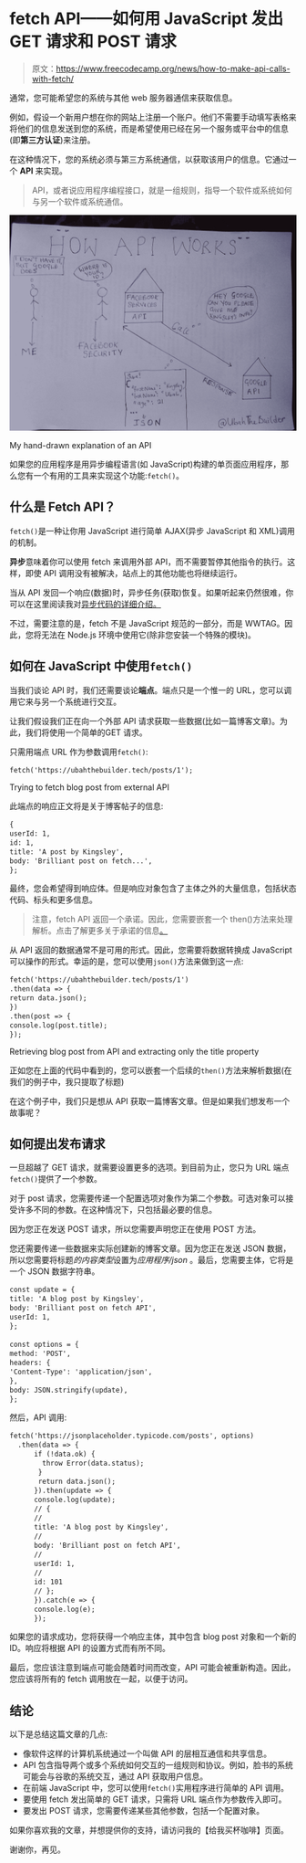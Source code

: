 # fetch API——如何用 JavaScript 发出 GET 请求和 POST 请求

> 原文：<https://www.freecodecamp.org/news/how-to-make-api-calls-with-fetch/>

通常，您可能希望您的系统与其他 web 服务器通信来获取信息。

例如，假设一个新用户想在你的网站上注册一个账户。他们不需要手动填写表格来将他们的信息发送到您的系统，而是希望使用已经在另一个服务或平台中的信息(即**第三方认证**)来注册。

在这种情况下，您的系统必须与第三方系统通信，以获取该用户的信息。它通过一个 **API** 来实现。

> API，或者说应用程序编程接口，就是一组规则，指导一个软件或系统如何与另一个软件或系统通信。

![IMG_20210530_115853](img/aef4e99168d4fd7bcb4714721305a3fb.png)

My hand-drawn explanation of an API

如果您的应用程序是用异步编程语言(如 JavaScript)构建的单页面应用程序，那么您有一个有用的工具来实现这个功能:`fetch()`。

## 什么是 Fetch API？

`fetch()`是一种让你用 JavaScript 进行简单 AJAX(异步 JavaScript 和 XML)调用的机制。

**异步**意味着你可以使用 fetch 来调用外部 API，而不需要暂停其他指令的执行。这样，即使 API 调用没有被解决，站点上的其他功能也将继续运行。

当从 API 发回一个响应(数据)时，异步任务(获取)恢复。如果听起来仍然很难，你可以在这里阅读我对[异步代码的详细介绍。](https://ubahthebuilder.tech/introduction-to-asynchronous-programming-with-javascript)

不过，需要注意的是，fetch 不是 JavaScript 规范的一部分，而是 WWTAG。因此，您将无法在 Node.js 环境中使用它(除非您安装一个特殊的模块)。

## 如何在 JavaScript 中使用`fetch()`

当我们谈论 API 时，我们还需要谈论**端点**。端点只是一个惟一的 URL，您可以调用它来与另一个系统进行交互。

让我们假设我们正在向一个外部 API 请求获取一些数据(比如一篇博客文章)。为此，我们将使用一个简单的GET 请求。

只需用端点 URL 作为参数调用`fetch()`:

```
fetch('https://ubahthebuilder.tech/posts/1');
```

Trying to fetch blog post from external API

此端点的响应正文将是关于博客帖子的信息:

```
{
userId: 1,
id: 1,
title: 'A post by Kingsley',
body: 'Brilliant post on fetch...',
};
```

最终，您会希望得到响应体。但是响应对象包含了主体之外的大量信息，包括状态代码、标头和更多信息。

> 注意，fetch API 返回一个承诺。因此，您需要嵌套一个 then()方法来处理解析。点击了解更多关于承诺的信息[。](https://ubahthebuilder.tech/introduction-to-asynchronous-programming-with-javascript)

从 API 返回的数据通常不是可用的形式。因此，您需要将数据转换成 JavaScript 可以操作的形式。幸运的是，您可以使用`json()`方法来做到这一点:

```
fetch('https://ubahthebuilder.tech/posts/1')
.then(data => {
return data.json();
})
.then(post => {
console.log(post.title);
});
```

Retrieving blog post from API and extracting only the title property

正如您在上面的代码中看到的，您可以嵌套一个后续的`then()`方法来解析数据(在我们的例子中，我只提取了标题)

在这个例子中，我们只是想从 API 获取一篇博客文章。但是如果我们想发布一个故事呢？

## 如何提出发布请求

一旦超越了 GET 请求，就需要设置更多的选项。到目前为止，您只为 URL 端点`fetch()`提供了一个参数。

对于 post 请求，您需要传递一个配置选项对象作为第二个参数。可选对象可以接受许多不同的参数。在这种情况下，只包括最必要的信息。

因为您正在发送 POST 请求，所以您需要声明您正在使用 POST 方法。

您还需要传递一些数据来实际创建新的博客文章。因为您正在发送 JSON 数据，所以您需要将标题*的内容类型*设置为*应用程序/json* 。最后，您需要主体，它将是一个 JSON 数据字符串。

```
const update = {
title: 'A blog post by Kingsley',
body: 'Brilliant post on fetch API',
userId: 1,
};

const options = {
method: 'POST',
headers: {
'Content-Type': 'application/json',
},
body: JSON.stringify(update),
};
```

然后，API 调用:

```
fetch('https://jsonplaceholder.typicode.com/posts', options)
  .then(data => {
      if (!data.ok) {
        throw Error(data.status);
       }
       return data.json();
      }).then(update => {
      console.log(update);
      // {
      //
      title: 'A blog post by Kingsley',
      //
      body: 'Brilliant post on fetch API',
      //
      userId: 1,
      //
      id: 101
      // };
      }).catch(e => {
      console.log(e);
      });
```

如果您的请求成功，您将获得一个响应主体，其中包含 blog post 对象和一个新的 ID。响应将根据 API 的设置方式而有所不同。

最后，您应该注意到端点可能会随着时间而改变，API 可能会被重新构造。因此，您应该将所有的 fetch 调用放在一起，以便于访问。

## 结论

以下是总结这篇文章的几点:

*   像软件这样的计算机系统通过一个叫做 API 的层相互通信和共享信息。
*   API 包含指导两个或多个系统如何交互的一组规则和协议。例如，脸书的系统可能会与谷歌的系统交互，通过 API 获取用户信息。
*   在前端 JavaScript 中，您可以使用`fetch()`实用程序进行简单的 API 调用。
*   要使用 fetch 发出简单的 GET 请求，只需将 URL 端点作为参数传入即可。
*   要发出 POST 请求，您需要传递某些其他参数，包括一个配置对象。

如果你喜欢我的文章，并想提供你的支持，请访问我的【给我买杯咖啡】页面。

谢谢你，再见。
